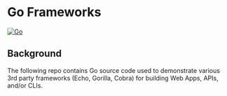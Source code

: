 # Go Frameworks

[![Go](https://github.com/cloudacademy/go-frameworks/actions/workflows/go.yml/badge.svg)](https://github.com/cloudacademy/go-frameworks/actions/workflows/go.yml)

## Background
The following repo contains Go source code used to demonstrate various 3rd party frameworks (Echo, Gorilla, Cobra) for building Web Apps, APIs, and/or CLIs.


